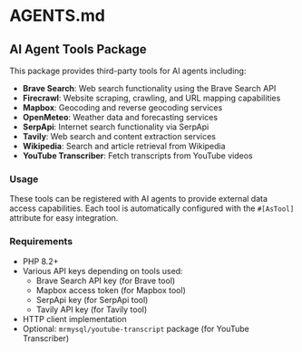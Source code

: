 # AGENTS.md

## AI Agent Tools Package

This package provides third-party tools for AI agents including:

- **Brave Search**: Web search functionality using the Brave Search API
- **Firecrawl**: Website scraping, crawling, and URL mapping capabilities
- **Mapbox**: Geocoding and reverse geocoding services
- **OpenMeteo**: Weather data and forecasting services
- **SerpApi**: Internet search functionality via SerpApi
- **Tavily**: Web search and content extraction services
- **Wikipedia**: Search and article retrieval from Wikipedia
- **YouTube Transcriber**: Fetch transcripts from YouTube videos

### Usage

These tools can be registered with AI agents to provide external data access capabilities. Each tool is automatically configured with the `#[AsTool]` attribute for easy integration.

### Requirements

- PHP 8.2+
- Various API keys depending on tools used:
  - Brave Search API key (for Brave tool)
  - Mapbox access token (for Mapbox tool)
  - SerpApi key (for SerpApi tool)
  - Tavily API key (for Tavily tool)
- HTTP client implementation
- Optional: `mrmysql/youtube-transcript` package (for YouTube Transcriber)